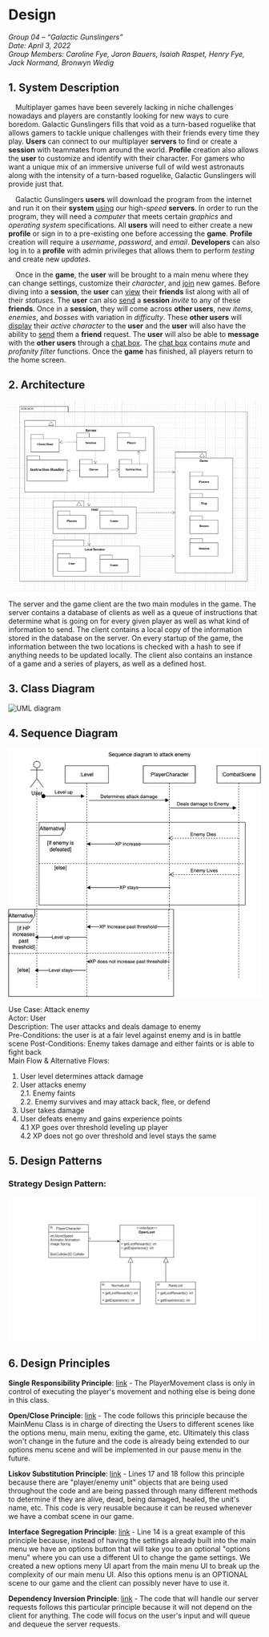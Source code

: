
# Design

_Group 04 – “Galactic Gunslingers”\
Date: April 3, 2022\
Group Members: Caroline Fye, Jaron Bauers, Isaiah Raspet, Henry Fye, Jack Normand, Bronwyn Wedig_
## 1. System Description
&emsp;Multiplayer games have been severely lacking in niche challenges nowadays and players are constantly looking for new ways to cure boredom. Galactic Gunslingers fills that void as a turn-based roguelike that allows gamers to tackle unique challenges with their friends every time they play. **Users** can connect to our multiplayer **servers** to find or create a **session** with teammates from around the world. **Profile** creation also allows the **user** to customize and identify with their character. For gamers who want a unique mix of an immersive universe full of wild west astronauts along with the intensity of a turn-based roguelike, Galactic Gunslingers will provide just that.

&emsp;Galactic Gunslingers **users** will download the program from the internet and run it on their **system** <ins>using</ins> our high-*speed* **servers**. In order to run the program, they will need a *computer* that meets certain *graphics* and *operating system* specifications. All **users** will need to either create a new **profile** or sign in to a pre-existing one before accessing the **game**. **Profile** creation will require a *username*, *password*, and *email*. **Developers** can also log in to a **profile** with admin privileges that allows them to perform *testing* and create new *updates*. 

&emsp;Once in the **game**, the **user** will be brought to a main menu where they can change settings, customize their *character*, and <ins>join</ins> new games. Before diving into a **session**, the **user** can <ins>view</ins> their **friends** list along with all of their *statuses*. The **user** can also <ins>send</ins> a **session** *invite* to any of these **friends**. Once in a **session**, they will come across **other users**, new *items*, *enemies*, and *bosses* with variation in *difficulty*. These **other users** will <ins>display</ins> their *active character* to the **user** and the **user** will also have the ability to <ins>send</ins> them a **friend** request. The **user** will also be able to **message** with the **other users** through a <ins>chat box</ins>. The <ins>chat box</ins> contains *mute* and *profanity filter* functions. Once the **game** has finished, all players return to the home screen.

## 2. Architecture
![System Archtecture](https://github.com/CS386-Team4/STR-DCIS/blob/main/project_documentation/deliverable_media/images/System_Architecture.png)


The server and the game client are the two main modules in the game. The server contains a database of clients as well as a queue of instructions that determine what is going on for every given player as well as what kind of information to send. The client contains a local copy of the information stored in the database on the server. On every startup of the game, the information between the two locations is checked with a hash to see if anything needs to be updated locally. The client also contains an instance of a game and a series of players, as well as a defined host.


## 3. Class Diagram
![UML diagram](https://user-images.githubusercontent.com/21299000/161398068-555315e2-7002-4e7d-8bed-65dc06a624f3.png)


## 4. Sequence Diagram

<img src ="/project_documentation/deliverable_media/images/SequenceDiagram.png">

Use Case: Attack enemy\
Actor: User\
Description: The user attacks and deals damage to enemy\
Pre-Conditions: the user is at a fair level against enemy and is in battle scene 
Post-Conditions: Enemy takes damage and either faints or is able to fight back\
Main Flow & Alternative Flows:
1. User level determines attack damage
2. User attacks enemy\
2.1. Enemy faints\
2.2. Enemy survives and may attack back, flee, or defend
3. User takes damage
4. User defeats enemy and gains experience points\
4.1 XP goes over threshold leveling up player\
4.2 XP does not go over threshold and level stays the same



## 5. Design Patterns
### Strategy Design Pattern:
![Strategy Diagram](https://github.com/CS386-Team4/STR-DCIS/blob/main/project_documentation/deliverable_media/images/StrategyDiagram.JPG)


## 6. Design Principles
__Single Responsibility Principle__: [link](https://github.com/CS386-Team4/STR-DCIS/blob/main/Source/STR-DCIS/Assets/Scripts/PlayerMovement.cs) - The PlayerMovement class is only in control of executing the player's movement and nothing else is being done in this class.

__Open/Close Principle__: [link](https://github.com/CS386-Team4/STR-DCIS/blob/main/Source/STR-DCIS/Assets/Scripts/MainMenu.cs) - The code follows this principle because the MainMenu Class is in charge of directing the Users to different scenes like the options menu, main menu, exiting the game, etc. Ultimately this class won't change in the future and the code is already being extended to our options menu scene and will be implemented in our pause menu in the future.

__Liskov Substitution Principle__: [link](https://github.com/CS386-Team4/STR-DCIS/blob/main/Source/STR-DCIS/Assets/Scripts/BattleSystem.cs#L17) - Lines 17 and 18 follow this principle because there are "player/enemy unit" objects that are being used throughout the code and are being passed through many different methods to determine if they are alive, dead, being damaged, healed, the unit's name, etc. This code is very reusable because it can be reused whenever we have a combat scene in our game.

__Interface Segregation Principle__: [link](https://github.com/CS386-Team4/STR-DCIS/blob/main/Source/STR-DCIS/Assets/Scripts/MainMenu.cs#L14) - Line 14 is a great example of this principle because, instead of having the settings already built into the main menu we have an options button that will take you to an optional "options menu" where you can use a different UI to change the game settings. We created a new options meny UI apart from the main menu UI to break up the complexity of our main menu UI. Also this options menu is an OPTIONAL scene to our game and the client can possibly never have to use it.

__Dependency Inversion Principle__: [link](https://github.com/CS386-Team4/STR-DCIS/blob/Server/Source/Server/GGServer/GGServer/Program.cs) - The code that will handle our server requests follows this particular principle because it will not depend on the client for anything. The code will focus on the user's input and will queue and dequeue the server requests.
